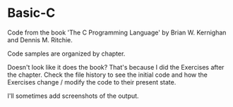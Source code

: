 # Basic-C
Code from the book 'The C Programming Language' by Brian W. Kernighan and Dennis M. Ritchie.  

Code samples are organized by chapter.  

Doesn't look like it does the book? That's because I did the Exercises after the chapter. Check the file history to see the initial code and how the Exercises change / modify the code to their present state. 

I'll sometimes add screenshots of the output.

